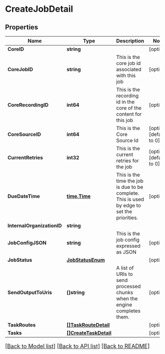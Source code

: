 # CreateJobDetail

## Properties

Name | Type | Description | Notes
------------ | ------------- | ------------- | -------------
**CoreID** | **string** |  | [optional] 
**CoreJobID** | **string** | This is the core job id associated with this job | [optional] 
**CoreRecordingID** | **int64** | This is the recording id in the core of the content for this job | [optional] 
**CoreSourceID** | **int64** | This is the Core Source Id | [optional] [default to 0]
**CurrentRetries** | **int32** | This is the current retries for the job | [optional] [default to 0]
**DueDateTime** | [**time.Time**](time.Time.md) | This is the time the job is due to be complete.  This is used by edge to set the priorities. | [optional] 
**InternalOrganizationID** | **string** |  | 
**JobConfigJSON** | **string** | This is the job config expressed as JSON | [optional] 
**JobStatus** | [**JobStatusEnum**](JobStatusEnum.md) |  | [optional] 
**SendOutputToUris** | **[]string** | A list of URIs to send processed chunks when the engine completes them. | [optional] 
**TaskRoutes** | [**[]TaskRouteDetail**](TaskRouteDetail.md) |  | [optional] 
**Tasks** | [**[]CreateTaskDetail**](CreateTaskDetail.md) |  | [optional] 

[[Back to Model list]](../README.md#documentation-for-models) [[Back to API list]](../README.md#documentation-for-api-endpoints) [[Back to README]](../README.md)

<style>
     p, ul, ol, li { font-size: 18px !important;}
</style>


